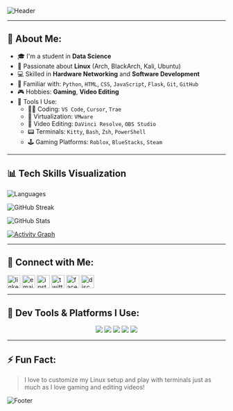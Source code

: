 
![Header](https://capsule-render.vercel.app/api?type=waving&color=0:0f0c29,50:302b63,100:24243e&height=250&section=header&text=Hi%20There!%20I'm%20Srijit%20Roy%20👋&fontSize=32&fontAlign=center&fontColor=ffffff&desc=Data%20Science%20Student%20%7C%20Linux%20Enthusiast%20%7C%20Developer&descAlign=center&descAlignY=70)

---

## 💫 About Me:
- 🎓 I'm a student in **Data Science**
- 🐧 Passionate about **Linux** (Arch, BlackArch, Kali, Ubuntu)
- 💻 Skilled in **Hardware Networking** and **Software Development**
- 🧠 Familiar with: `Python`, `HTML`, `CSS`, `JavaScript`, `Flask`, `Git`, `GitHub`
- 🎮 Hobbies: **Gaming**, **Video Editing**
- 🔧 Tools I Use:
  - 👨‍💻 Coding: `VS Code`, `Cursor`, `Trae`
  - 🧪 Virtualization: `VMware`
  - 🎥 Video Editing: `DaVinci Resolve`, `OBS Studio`
  - 📟 Terminals: `Kitty`, `Bash`, `Zsh`, `PowerShell`
  - 🕹️ Gaming Platforms: `Roblox`, `BlueStacks`, `Steam`

---

## 📊 Tech Skills Visualization

<!-- Top Languages by Project Use -->
![Languages](https://github-readme-stats.vercel.app/api/top-langs/?username=Srijit4514&layout=compact&theme=radical&langs_count=8)

<!-- Contributions Activity -->
![GitHub Streak](https://streak-stats.demolab.com?user=Srijit4514&theme=tokyonight&date_format=M%20j%5B%2C%20Y%5D)

<!-- Overall GitHub Stats -->
![GitHub Stats](https://github-readme-stats.vercel.app/api?username=Srijit4514&show_icons=true&theme=radical&count_private=true&hide_rank=false)

<!-- Activity Graph -->
[![Activity Graph](https://github-readme-activity-graph.vercel.app/graph?username=Srijit4514&bg_color=0d1117&color=58A6FF&line=58A6FF&point=ffffff&area=true&hide_border=true)](https://github.com/Srijit4514)

---

## 🔗 Connect with Me:
<p align="left">
  <a href="https://www.linkedin.com/in/srijit-roy-377077282/" target="_blank"><img align="center" src="https://static.vecteezy.com/system/resources/previews/023/986/926/non_2x/linkedin-logo-linkedin-logo-transparent-linkedin-icon-transparent-free-free-png.png" alt="linkedin" height="30" width="30" /></a>
  <a href="mailto:srijit2004roy@gmail.com" target="_blank"><img align="center" src="https://encrypted-tbn0.gstatic.com/images?q=tbn:ANd9GcSKtmoqiJiyB-emg7RtbpaH8b9MTeZU-InTP-z7OxSCo4GAfOuamBO7Zcz17u9_mFC_5QA&usqp=CAU" alt="email" height="30" width="30" /></a>
  <a href="https://www.instagram.com/darks04yt/" target="_blank"><img align="center" src="https://i.pinimg.com/736x/21/d6/7f/21d67f1d6b3be5bb2e39395311c77fc6.jpg" alt="instagram" height="30" width="30" /></a>
  <a href="https://x.com/Srijit786" target="_blank"><img align="center" src="https://img.freepik.com/free-vector/new-2023-twitter-logo-x-icon-design_1017-45418.jpg" alt="twitter" height="30" width="30" /></a>
  <a href="https://www.facebook.com/srijit.roy.32362" target="_blank"><img align="center" src="https://cdn-icons-png.flaticon.com/512/124/124010.png" alt="facebook" height="30" width="30" /></a>
  <a href="https://discord.com/users/963409962959245362" target="_blank"><img align="center" src="https://encrypted-tbn0.gstatic.com/images?q=tbn:ANd9GcR4bhYj1sALwQhnFxdj7hZpI6zmmAczir073Q&s" alt="discord" height="30" width="30" /></a>
</p>

---

## 🧩 Dev Tools & Platforms I Use:
<p align="center">
  <img src="https://img.shields.io/badge/VMware-607078?style=for-the-badge&logo=vmware&logoColor=white" />
  <img src="https://img.shields.io/badge/Davinci_Resolve-000000?style=for-the-badge&logo=davinciresolve&logoColor=white" />
  <img src="https://img.shields.io/badge/OBS_Studio-302e31?style=for-the-badge&logo=obsstudio&logoColor=white" />
  <img src="https://img.shields.io/badge/VS_Code-007ACC?style=for-the-badge&logo=visualstudiocode&logoColor=white" />
  <img src="https://img.shields.io/badge/Steam-171a21?style=for-the-badge&logo=steam&logoColor=white" />
</p>

---

## ⚡ Fun Fact:
> I love to customize my Linux setup and play with terminals just as much as I love gaming and editing videos!

![Footer](https://capsule-render.vercel.app/api?type=waving&color=0:0f0c29,50:302b63,100:24243e&height=100&section=footer)
